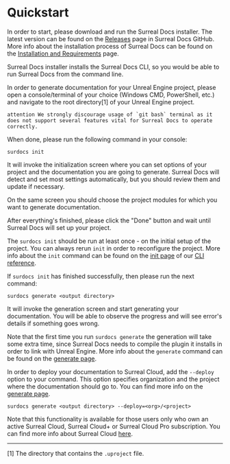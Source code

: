 # Quickstart

In order to start, please download and run the Surreal Docs installer. The latest version can be found on the [Releases](https://github.com/medelfor/surreal-docs/releases/ "Releases") page in Surreal Docs GitHub. More info about the installation process of Surreal Docs can be found on the [Installation and Requirements](docs/installation "Installation and Requirements") page.

Surreal Docs installer installs the Surreal Docs CLI, so you would be able
to run Surreal Docs from the command line.

In order to generate documentation for your Unreal Engine project, please open
a console/terminal of your choice (Windows CMD, PowerShell, etc.) and navigate to the
root directory[1] of your Unreal Engine project.

``attention
We strongly discourage usage of `git bash` terminal as it does not support several features vital for Surreal Docs to operate correctly.
``

When done, please run the following command in your console:
```
surdocs init
```

It will invoke the initialization screen where you can set options of your project
and the documentation you are going to generate. Surreal Docs will detect and set most settings automatically, but you should review them and update if
necessary.

On the same screen you should choose the project modules for which you want to generate documentation.

After everything's finished, please click the "Done" button and wait until
Surreal Docs will set up your project.

The `surdocs init` should be run at least once - on the initial setup of the project. You can always rerun `init` in order to reconfigure the project. More info about the `init` command can be found on the [init page](docs/cli/init "init description") of our [CLI reference](docs/cli "CLI reference").

If `surdocs init` has finished successfully, then please run the next command:

```
surdocs generate <output directory>
```

It will invoke the generation screen and start generating your documentation.
You will be able to observe the progress and will see error's details if
something goes wrong.

Note that the first time you run `surdocs generate` the generation will take some extra time, since Surreal Docs needs to compile the plugin it installs in order to link with Unreal Engine. More info about the `generate` command can be found on the [generate page](docs/cli/generate "generate description").

In order to deploy your documentation to Surreal Cloud, add the `--deploy` option to your command. This option specifies organization and the project where the documentation should go to. You can find more info on the [generate page](docs/cli/generate "generate description").

```
surdocs generate <output directory> --deploy=<org>/<project>
```

Note that this functionality is available for those users only who own an active Surreal Cloud, Surreal Cloud+ or Surreal Cloud Pro subscription. You can find more info about Surreal Cloud [here](docs/surreal-cloud "Surreal Cloud").

***
[1] The directory that contains the `.uproject` file.
